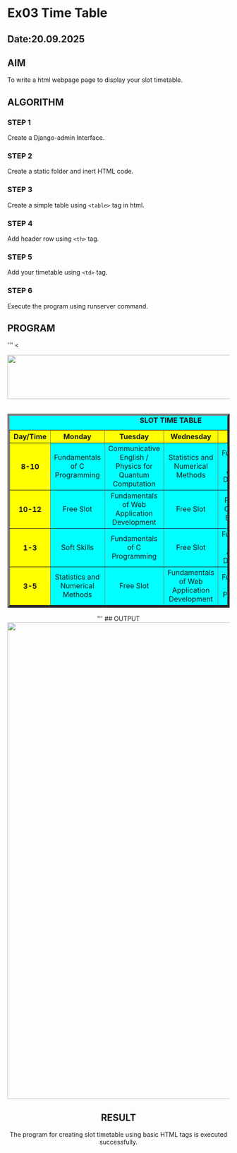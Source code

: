 # Ex03 Time Table
## Date:20.09.2025

## AIM
To write a html webpage page to display your slot timetable.

## ALGORITHM
### STEP 1
Create a Django-admin Interface.

### STEP 2
Create a static folder and inert HTML code.

### STEP 3
Create a simple table using ```<table>``` tag in html.

### STEP 4
Add header row using ```<th>``` tag.

### STEP 5
Add your timetable using ```<td>``` tag.

### STEP 6
Execute the program using runserver command.

## PROGRAM
'''
<<html>
</head>
<body>
<center>
<img src="/static/logo.png" height="100" width="540">
<center>
<br>
<table align="center" width="540" cellspacing="2" cellpadding="4" border="5" bgcolor="cyan">
<caption><b>SLOT TIME TABLE </b></caption>
<tr align="center">
  <th bgcolor="yellow">Day/Time</th>
  <th bgcolor="yellow">Monday</th>
  <th bgcolor="yellow">Tuesday</th>
  <th bgcolor="yellow">Wednesday</th>
  <th bgcolor="yellow">Thursday</th>
  <th bgcolor="yellow">Friday</th>
</tr>

<tr align="center">
  <th bgcolor="yellow">8-10</th>
  <td>Fundamentals of C Programming</td>
  <td>Communicative English / Physics for Quantum Computation</td>
  <td>Statistics and Numerical Methods</td>
  <td>Fundamentals of Web Application Development</td>
  <td>Principles of Chemistry in Engineering</td>
</tr>

<tr align="center">
  <th bgcolor="yellow">10-12</th>
  <td>Free Slot</td>
  <td>Fundamentals of Web Application Development</td>
  <td>Free Slot</td>
  <td>Principles of Chemistry in Engineering</td>
  <td>Statistics and Numerical Methods</td>
</tr>

<tr align="center">
  <th bgcolor="yellow">1-3</th>
  <td>Soft Skills</td>
  <td>Fundamentals of C Programming</td>
  <td>Free Slot</td>
  <td>Fundamentals of Web Application Development</td>
  <td>Communicative English</td>
</tr>

<tr align="center">
  <th bgcolor="yellow">3-5</th>
  <td>Statistics and Numerical Methods</td>
  <td>Free Slot</td>
  <td>Fundamentals of Web Application Development</td>
  <td>Fundamentals of C Programming</td>
  <td>Soft Skills</td>
</tr>

</table>

</center>

</body>
</html>
'''
## OUTPUT
<img width="1920" height="1080" alt="Screenshot (27)" src="https://github.com/user-attachments/assets/40e217f2-1ee6-485d-b65d-42d42fdb66a9" />


## RESULT
The program for creating slot timetable using basic HTML tags is executed successfully.
